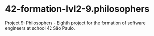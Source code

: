 # 42-formation-lvl2-9.philosophers
Project 9: Philosophers - Eighth project for the formation of software engineers at school 42 São Paulo.
